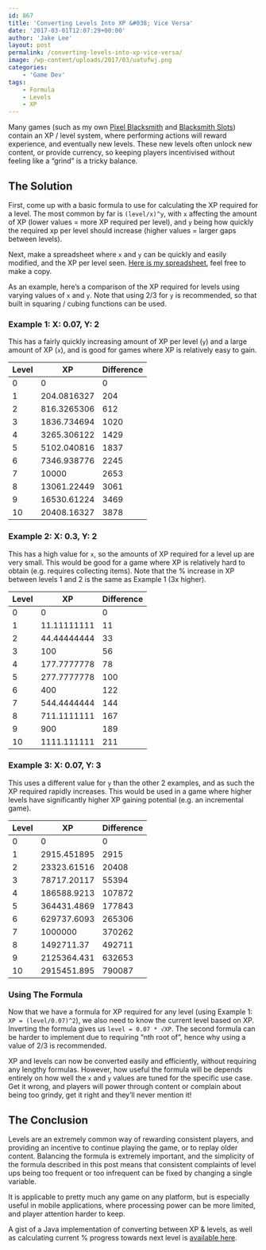 ```yaml
---
id: 867
title: 'Converting Levels Into XP &#038; Vice Versa'
date: '2017-03-01T12:07:29+00:00'
author: 'Jake Lee'
layout: post
permalink: /converting-levels-into-xp-vice-versa/
image: /wp-content/uploads/2017/03/uatufwj.png
categories:
    - 'Game Dev'
tags:
    - Formula
    - Levels
    - XP
---
```


Many games (such as my own [Pixel Blacksmith](https://play.google.com/store/apps/details?id=uk.co.jakelee.blacksmith) and [Blacksmith Slots](https://www.reddit.com/r/BlacksmithSlots/)) contain an XP / level system, where performing actions will reward experience, and eventually new levels. These new levels often unlock new content, or provide currency, so keeping players incentivised without feeling like a “grind” is a tricky balance.

## The Solution

First, come up with a basic formula to use for calculating the XP required for a level. The most common by far is `(level/x)^y`, with `x` affecting the amount of XP (lower values = more XP required per level), and `y` being how quickly the required xp per level should increase (higher values = larger gaps between levels).

Next, make a spreadsheet where `x` and `y` can be quickly and easily modified, and the XP per level seen. [Here is my spreadsheet](https://docs.google.com/spreadsheets/d/1uFed4cKE1BxxZ19BKuAbbo7Gk6_ezCDmFMV5fwCCxqw/), feel free to make a copy.

As an example, here’s a comparison of the XP required for levels using varying values of `x` and `y`. Note that using 2/3 for `y` is recommended, so that built in squaring / cubing functions can be used.

### Example 1: X: 0.07, Y: 2

This has a fairly quickly increasing amount of XP per level (`y`) and a large amount of XP (`x`), and is good for games where XP is relatively easy to gain.

| Level | XP | Difference |
|---|---|---|
| 0 | 0 | 0 |
| 1 | 204.0816327 | 204 |
| 2 | 816.3265306 | 612 |
| 3 | 1836.734694 | 1020 |
| 4 | 3265.306122 | 1429 |
| 5 | 5102.040816 | 1837 |
| 6 | 7346.938776 | 2245 |
| 7 | 10000 | 2653 |
| 8 | 13061.22449 | 3061 |
| 9 | 16530.61224 | 3469 |
| 10 | 20408.16327 | 3878 |

### Example 2: X: 0.3, Y: 2

This has a high value for `x`, so the amounts of XP required for a level up are very small. This would be good for a game where XP is relatively hard to obtain (e.g. requires collecting items). Note that the % increase in XP between levels 1 and 2 is the same as Example 1 (3x higher).

| Level | XP | Difference |
|---|---|---|
| 0 | 0 | 0 |
| 1 | 11.11111111 | 11 |
| 2 | 44.44444444 | 33 |
| 3 | 100 | 56 |
| 4 | 177.7777778 | 78 |
| 5 | 277.7777778 | 100 |
| 6 | 400 | 122 |
| 7 | 544.4444444 | 144 |
| 8 | 711.1111111 | 167 |
| 9 | 900 | 189 |
| 10 | 1111.111111 | 211 |

### Example 3: X: 0.07, Y: 3

This uses a different value for `y` than the other 2 examples, and as such the XP required rapidly increases. This would be used in a game where higher levels have significantly higher XP gaining potential (e.g. an incremental game).

| Level | XP | Difference |
|---|---|---|
| 0 | 0 | 0 |
| 1 | 2915.451895 | 2915 |
| 2 | 23323.61516 | 20408 |
| 3 | 78717.20117 | 55394 |
| 4 | 186588.9213 | 107872 |
| 5 | 364431.4869 | 177843 |
| 6 | 629737.6093 | 265306 |
| 7 | 1000000 | 370262 |
| 8 | 1492711.37 | 492711 |
| 9 | 2125364.431 | 632653 |
| 10 | 2915451.895 | 790087 |

### Using The Formula

Now that we have a formula for XP required for any level (using Example 1: `XP = (level/0.07)^2`), we also need to know the current level based on XP. Inverting the formula gives us `level = 0.07 * √XP`. The second formula can be harder to implement due to requiring “nth root of”, hence why using a value of 2/3 is recommended.

XP and levels can now be converted easily and efficiently, without requiring any lengthy formulas. However, how useful the formula will be depends entirely on how well the `x` and `y` values are tuned for the specific use case. Get it wrong, and players will power through content or complain about being too grindy, get it right and they’ll never mention it!

## The Conclusion

Levels are an extremely common way of rewarding consistent players, and providing an incentive to continue playing the game, or to replay older content. Balancing the formula is extremely important, and the simplicity of the formula described in this post means that consistent complaints of level ups being too frequent or too infrequent can be fixed by changing a single variable.

It is applicable to pretty much any game on any platform, but is especially useful in mobile applications, where processing power can be more limited, and player attention harder to keep.

A gist of a Java implementation of converting between XP &amp; levels, as well as calculating current % progress towards next level is [available here](https://gist.github.com/JakeSteam/4d843cc69dff4275acd742b70d4523b6).